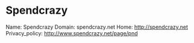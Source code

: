 
# Spendcrazy

Name: Spendcrazy
Domain: spendcrazy.net
Home: http://spendcrazy.net
Privacy_policy: http://www.spendcrazy.net/page/pnd
